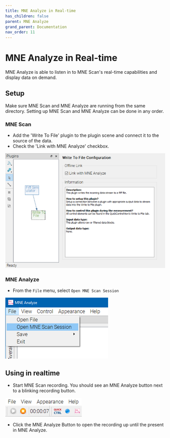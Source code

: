 ```yaml
---
title: MNE Analyze in Real-time
has_children: false
parent: MNE Analyze
grand_parent: Documentation
nav_order: 11
---
```


# MNE Analyze in Real-time

MNE Analyze is able to listen in to MNE Scan's real-time capabilities and display data on demand.

## Setup

Make sure MNE Scan and MNE Analyze are running from the same directory. Setting up MNE Scan and MNE Analyze can be done in any order.

### MNE Scan

 * Add the 'Write To File' plugin to the plugin scene and connect it to the source of the data.
 * Check the 'Link with MNE Analyze' checkbox.

 ![](../../images/analyze/mne_offon1.png)

### MNE Analyze

 * From the `File` menu, select `Open MNE Scan Session`

  ![](../../images/analyze/mne_offon2.png)

## Using in realtime

 * Start MNE Scan recording. You should see an MNE Analyze button next to a blinking recording button.

  ![](../../images/analyze/mne_offon3.png)

 * Click the MNE Analyze Button to open the recording up until the present in MNE Analyze.
